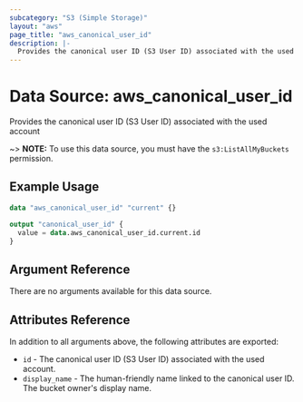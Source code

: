 ```yaml
---
subcategory: "S3 (Simple Storage)"
layout: "aws"
page_title: "aws_canonical_user_id"
description: |-
  Provides the canonical user ID (S3 User ID) associated with the used account.
---
```


# Data Source: aws_canonical_user_id

Provides the canonical user ID (S3 User ID) associated with the used account

~> **NOTE:** To use this data source, you must have the `s3:ListAllMyBuckets` permission.

## Example Usage

```terraform
data "aws_canonical_user_id" "current" {}

output "canonical_user_id" {
  value = data.aws_canonical_user_id.current.id
}
```

## Argument Reference

There are no arguments available for this data source.

## Attributes Reference

In addition to all arguments above, the following attributes are exported:

* `id` - The canonical user ID (S3 User ID) associated with the used account.
* `display_name` - The human-friendly name linked to the canonical user ID. The bucket owner's display name.
